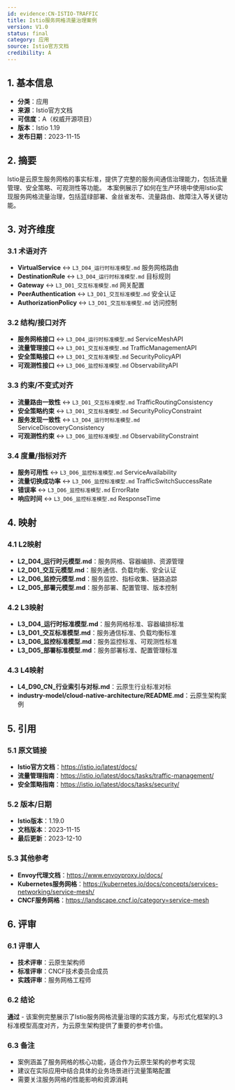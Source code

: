 ```yaml
---
id: evidence:CN-ISTIO-TRAFFIC
title: Istio服务网格流量治理案例
version: V1.0
status: final
category: 应用
source: Istio官方文档
credibility: A
---
```


## 1. 基本信息

- **分类**：应用
- **来源**：Istio官方文档
- **可信度**：A（权威开源项目）
- **版本**：Istio 1.19
- **发布日期**：2023-11-15

## 2. 摘要

Istio是云原生服务网格的事实标准，提供了完整的服务间通信治理能力，包括流量管理、安全策略、可观测性等功能。
本案例展示了如何在生产环境中使用Istio实现服务网格流量治理，包括蓝绿部署、金丝雀发布、流量路由、故障注入等关键功能。

## 3. 对齐维度

### 3.1 术语对齐

- **VirtualService** ↔ `L3_D04_运行时标准模型.md` 服务网格路由
- **DestinationRule** ↔ `L3_D04_运行时标准模型.md` 目标规则
- **Gateway** ↔ `L3_D01_交互标准模型.md` 网关配置
- **PeerAuthentication** ↔ `L3_D01_交互标准模型.md` 安全认证
- **AuthorizationPolicy** ↔ `L3_D01_交互标准模型.md` 访问控制

### 3.2 结构/接口对齐

- **服务网格接口** ↔ `L3_D04_运行时标准模型.md` ServiceMeshAPI
- **流量管理接口** ↔ `L3_D01_交互标准模型.md` TrafficManagementAPI
- **安全策略接口** ↔ `L3_D01_交互标准模型.md` SecurityPolicyAPI
- **可观测性接口** ↔ `L3_D06_监控标准模型.md` ObservabilityAPI

### 3.3 约束/不变式对齐

- **流量路由一致性** ↔ `L3_D01_交互标准模型.md` TrafficRoutingConsistency
- **安全策略约束** ↔ `L3_D01_交互标准模型.md` SecurityPolicyConstraint
- **服务发现一致性** ↔ `L3_D04_运行时标准模型.md` ServiceDiscoveryConsistency
- **可观测性约束** ↔ `L3_D06_监控标准模型.md` ObservabilityConstraint

### 3.4 度量/指标对齐

- **服务可用性** ↔ `L3_D06_监控标准模型.md` ServiceAvailability
- **流量切换成功率** ↔ `L3_D06_监控标准模型.md` TrafficSwitchSuccessRate
- **错误率** ↔ `L3_D06_监控标准模型.md` ErrorRate
- **响应时间** ↔ `L3_D06_监控标准模型.md` ResponseTime

## 4. 映射

### 4.1 L2映射

- **L2_D04_运行时元模型.md**：服务网格、容器编排、资源管理
- **L2_D01_交互元模型.md**：服务通信、负载均衡、安全认证
- **L2_D06_监控元模型.md**：服务监控、指标收集、链路追踪
- **L2_D05_部署元模型.md**：服务部署、配置管理、版本控制

### 4.2 L3映射

- **L3_D04_运行时标准模型.md**：服务网格标准、容器编排标准
- **L3_D01_交互标准模型.md**：服务通信标准、负载均衡标准
- **L3_D06_监控标准模型.md**：服务监控标准、可观测性标准
- **L3_D05_部署标准模型.md**：服务部署标准、配置管理标准

### 4.3 L4映射

- **L4_D90_CN_行业索引与对标.md**：云原生行业标准对标
- **industry-model/cloud-native-architecture/README.md**：云原生架构案例

## 5. 引用

### 5.1 原文链接

- **Istio官方文档**：<https://istio.io/latest/docs/>
- **流量管理指南**：<https://istio.io/latest/docs/tasks/traffic-management/>
- **安全策略指南**：<https://istio.io/latest/docs/tasks/security/>

### 5.2 版本/日期

- **Istio版本**：1.19.0
- **文档版本**：2023-11-15
- **最后更新**：2023-12-10

### 5.3 其他参考

- **Envoy代理文档**：<https://www.envoyproxy.io/docs/>
- **Kubernetes服务网格**：<https://kubernetes.io/docs/concepts/services-networking/service-mesh/>
- **CNCF服务网格**：<https://landscape.cncf.io/category=service-mesh>

## 6. 评审

### 6.1 评审人

- **技术评审**：云原生架构师
- **标准评审**：CNCF技术委员会成员
- **实践评审**：服务网格工程师

### 6.2 结论

**通过** - 该案例完整展示了Istio服务网格流量治理的实践方案，与形式化框架的L3标准模型高度对齐，为云原生架构提供了重要的参考价值。

### 6.3 备注

- 案例涵盖了服务网格的核心功能，适合作为云原生架构的参考实现
- 建议在实际应用中结合具体的业务场景进行流量策略配置
- 需要关注服务网格的性能影响和资源消耗
